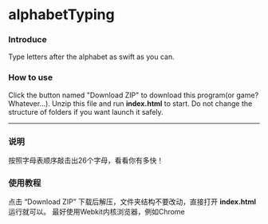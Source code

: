 # alphabetTyping
### Introduce
Type letters after the alphabet as swift as you can.

### How to use
Click the button named "Download ZIP" to download this program(or game? Whatever...).
Unzip this file and run **index.html** to start.
Do not change the structure of folders if you want launch it safely.

---

### 说明
按照字母表顺序敲击出26个字母，看看你有多快！

### 使用教程
点击 “Download ZIP” 下载后解压，文件夹结构不要改动，直接打开 **index.html** 运行就可以。
最好使用Webkit内核浏览器，例如Chrome
